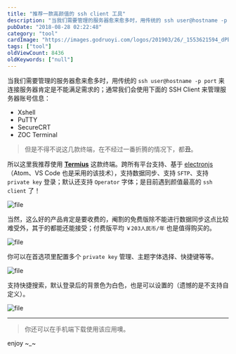 ```yaml
---
title: "推荐一款高颜值的 ssh client 工具"
description: "当我们需要管理的服务器愈来愈多时，用传统的 ssh user@hostname -p port 来连接服务器肯定是不能满足需求的；通常我们会使用下面的 ssh client 来管理服务器账号信息"
pubDate: "2018-08-28 02:22:48"
category: "tool"
cardImage: "https://images.godruoyi.com/logos/201903/26/_1553621594_dPbjOyaEBG.jpg"
tags: ["tool"]
oldViewCount: 8436
oldKeywords: ["null"]
---
```


当我们需要管理的服务器愈来愈多时，用传统的 `ssh user@hostname -p port` 来连接服务器肯定是不能满足需求的；通常我们会使用下面的 SSH Client 来管理服务器账号信息：

* Xshell
* PuTTY
* SecureCRT
* ZOC Terminal

> 但是不得不说这几款终端，在不经过一番折腾的情况下，都**丑**。

所以这里我推荐使用 **[Termius](https://www.termius.com/)** 这款终端。跨所有平台支持、基于 [electronjs](https://electronjs.org/)（Atom、VS Code 也是采用的该技术），支持数据同步、支持 `SFTP`、支持 `private key` 登录；默认还支持 `Operator` 字体；是目前遇到颜值最高的 `ssh client` 了！

![file](https://images.godruoyi.com/posts/201911/05/_1572945788_FLSKePt0Gx.png)

当然，这么好的产品肯定是要收费的，阉割的免费版除不能进行数据同步这点比较难受外，其于的都能还能接受；付费版平均 `￥203人民币/年` 也是值得购买的。

![file](https://images.godruoyi.com/posts/201808/27/1_1535365085_04N0jAvtwV.png)

你可以在首选项里配置多个 `private key` 管理、主题字体选择、快捷键等等。

![file](https://images.godruoyi.com/posts/201911/05/_1572945902_RatO2rEh92.png)

支持快捷搜索，默认登录后的背景色为白色，也是可以设置的（遗憾的是不支持自定义）。

![file](https://images.godruoyi.com/posts/201808/27/1_1535365368_iJTTEAJZmg.gif)

-----------

> 你还可以在手机端下载使用该应用噢。

enjoy ~_~
